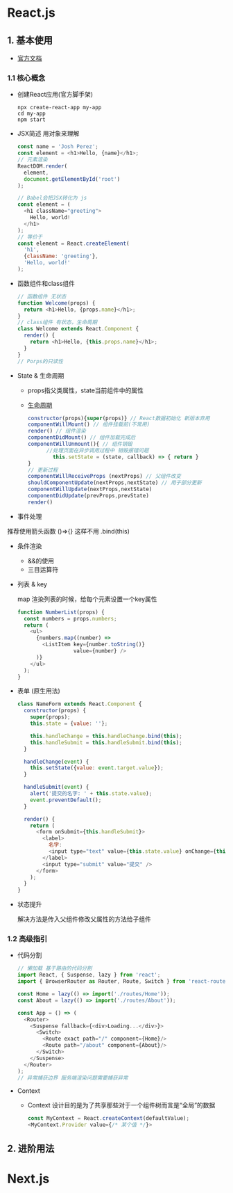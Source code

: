 # React.js

## 1. 基本使用

- [官方文档](https://react.docschina.org/)

### 1.1 核心概念

- 创建React应用(官方脚手架)

  ```shell
  npx create-react-app my-app
  cd my-app
  npm start
  ```

- JSX简述  用对象来理解

  ```javascript
  const name = 'Josh Perez';
  const element = <h1>Hello, {name}</h1>;
  // 元素渲染
  ReactDOM.render(
    element,
    document.getElementById('root')
  );
  
  // Babel会把JSX转化为 js
  const element = (
    <h1 className="greeting">
      Hello, world!
    </h1>
  );
  // 等价于
  const element = React.createElement(
    'h1',
    {className: 'greeting'},
    'Hello, world!'
  );
  ```

- 函数组件和class组件

  ```javascript
  // 函数组件 无状态
  function Welcome(props) {
    return <h1>Hello, {props.name}</h1>;
  }
  // class组件 有状态，生命周期
  class Welcome extends React.Component {
    render() {
      return <h1>Hello, {this.props.name}</h1>;
    }
  }
  // Porps的只读性
  ```

- State & 生命周期

  - props指父类属性，state当前组件中的属性

  - [生命周期](https://www.jianshu.com/p/b331d0e4b398)

    ```javascript
    constructor(props){super(props)} // React数据初始化 新版本弃用
    componentWillMount() // 组件挂载前(不常用)
    render() // 组件渲染
    componentDidMount() // 组件加载完成后
    componentWillUnmount(){ // 组件销毁
    	  //处理页面在异步调用过程中 销毁报错问题
            this.setState = (state, callback) => { return }
    }
    // 更新过程
    componentWillReceiveProps (nextProps) // 父组件改变
    shouldComponentUpdate(nextProps,nextState) // 用于部分更新
    componentWillUpdate(nextProps,nextState)
    componentDidUpdate(prevProps,prevState)
    render()
    ```
  
- 事件处理
  
推荐使用箭头函数 ()=>{} 这样不用 .bind(this)
  
- 条件渲染

  - &&的使用
  - 三目运算符

- 列表 & key

  map 渲染列表的时候，给每个元素设置一个key属性

  ```javascript
  function NumberList(props) {
    const numbers = props.numbers;
    return (
      <ul>
        {numbers.map((number) =>
          <ListItem key={number.toString()}
                    value={number} />
        )}
      </ul>
    );
  }
  ```

- 表单 (原生用法)

  ```javascript
  class NameForm extends React.Component {
    constructor(props) {
      super(props);
      this.state = {value: ''};
  
      this.handleChange = this.handleChange.bind(this);
      this.handleSubmit = this.handleSubmit.bind(this);
    }
  
    handleChange(event) {
      this.setState({value: event.target.value});
    }
  
    handleSubmit(event) {
      alert('提交的名字: ' + this.state.value);
      event.preventDefault();
    }
  
    render() {
      return (
        <form onSubmit={this.handleSubmit}>
          <label>
            名字:
            <input type="text" value={this.state.value} onChange={this.handleChange} />
          </label>
          <input type="submit" value="提交" />
        </form>
      );
    }
  }
  ```

- 状态提升

  解决方法是传入父组件修改父属性的方法给子组件

### 1.2 高级指引

- 代码分割

  ```javascript
  // 懒加载 基于路由的代码分割
  import React, { Suspense, lazy } from 'react';
  import { BrowserRouter as Router, Route, Switch } from 'react-router-dom';
  
  const Home = lazy(() => import('./routes/Home'));
  const About = lazy(() => import('./routes/About'));
  
  const App = () => (
    <Router>
      <Suspense fallback={<div>Loading...</div>}>
        <Switch>
          <Route exact path="/" component={Home}/>
          <Route path="/about" component={About}/>
        </Switch>
      </Suspense>
    </Router>
  );
  // 异常捕获边界 服务端渲染问题需要捕获异常
  ```

- Context

  - Context 设计目的是为了共享那些对于一个组件树而言是“全局”的数据

    ```javascript
    const MyContext = React.createContext(defaultValue);
    <MyContext.Provider value={/* 某个值 */}>
    ```

    

## 2. 进阶用法







# Next.js